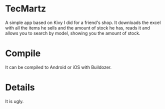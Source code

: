 # TecMartz
A simple app based on Kivy I did for a friend's shop. It downloads the excel with all the items he sells and the amount of stock he has, reads it and allows you to search by model, showing you the amount of stock.

# Compile
It can be compiled to Android or iOS with Buildozer.

# Details
It is ugly.
